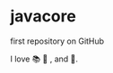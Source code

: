 # javacore

first repository on GitHub

I love :books: :musical_note: , and :martial_arts_uniform:.

